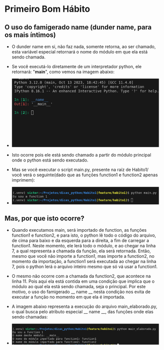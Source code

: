 # Primeiro Bom Hábito

## O uso do famigerado __name__ (dunder name, para os mais íntimos)

- O dunder name em si, não faz nada, somente retorna, ao ser chamado, esta variável especial retornará o nome do módulo em que ela está sendo chamada. 

- Se você executá-lo diretamente de um interpretador python, ele retornará: "__main__", como vemos na imagem abaixo: 

- ![MAAAAIN](images/retorna_main.png)

- Isto ocorre pois ele está sendo chamado a partir do módulo principal onde o python está sendo executado. 

- Mas se você executar o script main.py, presente na raíz de Habito1/ você verá o seguinte(dado que as funções function1 e function2 apenas imprimem):

- ![function1 e function2](images/retorno_das_funcoes.png)

## Mas, por que isto ocorre?
- Quando executamos main, será importado de function, as funções function1 e function2, e para isto, o python lê todo o código do arquivo, de cima para baixo e da esquerda para a direita, a fim de carregar a function1. 
Neste momento, ele lerá todo o módulo, e ao chegar na linha 7, a qual representa a chamada da função, ela será retornada. Então, mesmo que você não importe a function1, mas importe a function2, no momento da importação, a function1 será executada ao chegar na linha 7, pois o python lerá o arquivo inteiro mesmo que só vá usar a function1.

- O mesmo não ocorre com a chamada da function2, que acontece na linha 11. Pois aqui ela está contida em uma condição que implica que o módulo ao qual ela está sendo chamada, seja o principal. Por este motivo, o uso do famigerado __ name __ nesta condição nos evita de executar a função no momento em que ela é importada. 

- A imagem abaixo representa a execução do arquivo main_elaborado.py, o qual busca pelo atributo especial __ name __, das funções onde elas sendo chamadas:

- ![main elaborado](images/main_elaborado.png)
